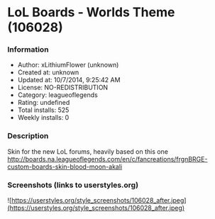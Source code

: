 # LoL Boards - Worlds Theme (106028)

### Information
- Author: xLithiumFlower (unknown)
- Created at: unknown
- Updated at: 10/7/2014, 9:25:42 AM
- License: NO-REDISTRIBUTION
- Category: leagueoflegends
- Rating: undefined
- Total installs: 525
- Weekly installs: 0


### Description
Skin for the new LoL forums, heavily based on this one
http://boards.na.leagueoflegends.com/en/c/fancreations/frgnBRGE-custom-boards-skin-blood-moon-akali


### Screenshots (links to userstyles.org)
![https://userstyles.org/style_screenshots/106028_after.jpeg](https://userstyles.org/style_screenshots/106028_after.jpeg)


